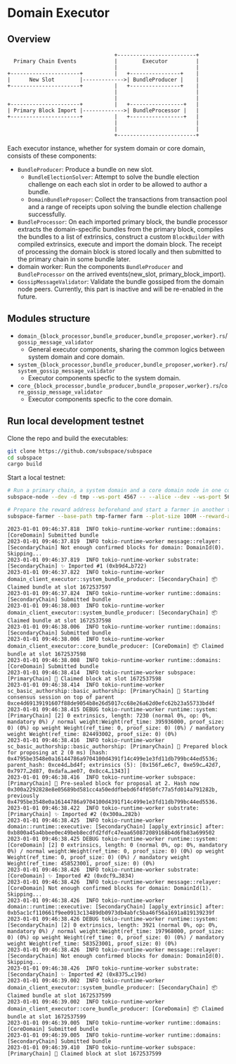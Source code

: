 # Domain Executor

## Overview

```text
                                  +-------------------------+
  Primary Chain Events            |        Executor         |
                                  |                         |
+----------------------+          |   +----------------+    |
|      New Slot        |------------->| BundleProducer |    |
+----------------------+          |   +----------------+    |
                                  |                         |
                                  |                         |
+----------------------+          |   +-----------------+   |
| Primary Block Import |------------->| BundleProcessor |   |
+----------------------+          |   +-----------------+   |
                                  |                         |
                                  |                         |
                                  +-------------------------+
```

Each executor instance, whether for system domain or core domain, consists of these components:

- `BundleProducer`: Produce a bundle on new slot.
  - `BundleElectionSolver`: Attempt to solve the bundle election challenge on each each slot in order to be allowed to author a bundle.
  - `DomainBundleProposer`: Collect the transactions from transaction pool and a range of receipts upon solving the bundle election challenge successfully.
- `BundleProcessor`: On each imported primary block, the bundle processor extracts the domain-specific bundles from the primary block, compiles the bundles to a list of extrinsics, construct a custom `BlockBuilder` with compiled extrinsics, execute and import the domain block. The receipt of processing the domain block is stored locally and then submitted to the primary chain in some bundle later.
- domain worker: Run the components `BundleProducer` and `BundleProcessor` on the arrived events(new_slot, primary_block_import).
- `GossipMessageValidator`: Validate the bundle gossiped from the domain node peers. Currently, this part is inactive and will be re-enabled in the future.

## Modules structure

- `domain_{block_processor,bundle_producer,bundle_proposer,worker}.rs`/`gossip_message_validator`
  - General executor components, sharing the common logics between system domain and core domain.
- `system_{block_processor,bundle_producer,bundle_proposer,worker}.rs`/`system_gossip_message_validator`
  - Executor components specfic to the system domain.
- `core_{block_processor,bundle_producer,bundle_proposer,worker}.rs`/`core_gossip_message_validator`
  - Executor components specfic to the core domain.

## Run local development testnet

Clone the repo and build the executables:

```bash
git clone https://github.com/subspace/subspace
cd subspace
cargo build
```

Start a local testnet:

```bash
# Run a primary chain, a system domain and a core domain node in one command:
subspace-node --dev -d tmp --ws-port 4567 -- --alice --dev --ws-port 5678 -- --domain-id 1 --alice --dev --ws-port 6789

# Prepare the reward address beforehand and start a farmer in another terminal:
subspace-farmer --base-path tmp-farmer farm --plot-size 100M --reward-address [ADDRESS] --node-rpc-url ws://127.0.0.1:4567
```

```
2023-01-01 09:46:37.818  INFO tokio-runtime-worker runtime::domains: [CoreDomain] Submitted bundle
2023-01-01 09:46:37.819  INFO tokio-runtime-worker message::relayer: [SecondaryChain] Not enough confirmed blocks for domain: DomainId(0). Skipping...
2023-01-01 09:46:37.819  INFO tokio-runtime-worker substrate: [SecondaryChain] ✨ Imported #1 (0xb9d4…b722)
2023-01-01 09:46:37.822  INFO tokio-runtime-worker domain_client_executor::system_bundle_producer: [SecondaryChain] 📦 Claimed bundle at slot 1672537597
2023-01-01 09:46:37.824  INFO tokio-runtime-worker runtime::domains: [SecondaryChain] Submitted bundle
2023-01-01 09:46:38.003  INFO tokio-runtime-worker domain_client_executor::system_bundle_producer: [SecondaryChain] 📦 Claimed bundle at slot 1672537598
2023-01-01 09:46:38.006  INFO tokio-runtime-worker runtime::domains: [SecondaryChain] Submitted bundle
2023-01-01 09:46:38.006  INFO tokio-runtime-worker domain_client_executor::core_bundle_producer: [CoreDomain] 📦 Claimed bundle at slot 1672537598
2023-01-01 09:46:38.008  INFO tokio-runtime-worker runtime::domains: [CoreDomain] Submitted bundle
2023-01-01 09:46:38.414  INFO tokio-runtime-worker subspace: [PrimaryChain] 🚜 Claimed block at slot 1672537598
2023-01-01 09:46:38.414  INFO tokio-runtime-worker sc_basic_authorship::basic_authorship: [PrimaryChain] 🙌 Starting consensus session on top of parent 0xce4d69139191607f88de9054b8e26d5017cc68e26a62d0efc62b23a55733bd4f
2023-01-01 09:46:38.415 DEBUG tokio-runtime-worker runtime::system: [PrimaryChain] [2] 0 extrinsics, length: 7230 (normal 0%, op: 0%, mandatory 0%) / normal weight:Weight(ref_time: 395936000, proof_size: 0) (0%) op weight Weight(ref_time: 0, proof_size: 0) (0%) / mandatory weight Weight(ref_time: 824493002, proof_size: 0) (0%)
2023-01-01 09:46:38.416  INFO tokio-runtime-worker sc_basic_authorship::basic_authorship: [PrimaryChain] 🎁 Prepared block for proposing at 2 (0 ms) [hash: 0x4795be3548e0a16144786a9704100d4391f14c499e1e3fd11db799bc44ed5536; parent_hash: 0xce4d…bd4f; extrinsics (5): [0x156f…e6c7, 0xe59c…42d7, 0x7977…2d87, 0xdafa…ae07, 0x8cc4…1343]]
2023-01-01 09:46:38.416  INFO tokio-runtime-worker subspace: [PrimaryChain] 🔖 Pre-sealed block for proposal at 2. Hash now 0x300a2292828e8e05689bd581cc4a50eddfbebd6f4f050fc77a5fd014a791282b, previously 0x4795be3548e0a16144786a9704100d4391f14c499e1e3fd11db799bc44ed5536.
2023-01-01 09:46:38.422  INFO tokio-runtime-worker substrate: [PrimaryChain] ✨ Imported #2 (0x300a…282b)
2023-01-01 09:46:38.425  INFO tokio-runtime-worker domain::runtime::executive: [SecondaryChain] [apply_extrinsic] after: 0xb800a45a4bbee0ec49beb8ecdfd2fdfc47eaa650872089168b4d6fb83a699502
2023-01-01 09:46:38.425 DEBUG tokio-runtime-worker runtime::system: [CoreDomain] [2] 0 extrinsics, length: 0 (normal 0%, op: 0%, mandatory 0%) / normal weight:Weight(ref_time: 0, proof_size: 0) (0%) op weight Weight(ref_time: 0, proof_size: 0) (0%) / mandatory weight Weight(ref_time: 458523001, proof_size: 0) (0%)
2023-01-01 09:46:38.426  INFO tokio-runtime-worker substrate: [CoreDomain] ✨ Imported #2 (0xdcf9…3834)
2023-01-01 09:46:38.426  INFO tokio-runtime-worker message::relayer: [CoreDomain] Not enough confirmed blocks for domain: DomainId(1). Skipping...
2023-01-01 09:46:38.426  INFO tokio-runtime-worker domain::runtime::executive: [SecondaryChain] [apply_extrinsic] after: 0xb5ac1cf110661f9ee0913c13489db0973db4abfc5ba46f56a1691a819139239f
2023-01-01 09:46:38.426 DEBUG tokio-runtime-worker runtime::system: [SecondaryChain] [2] 0 extrinsics, length: 3921 (normal 0%, op: 0%, mandatory 0%) / normal weight:Weight(ref_time: 197968000, proof_size: 0) (0%) op weight Weight(ref_time: 0, proof_size: 0) (0%) / mandatory weight Weight(ref_time: 583523001, proof_size: 0) (0%)
2023-01-01 09:46:38.426  INFO tokio-runtime-worker message::relayer: [SecondaryChain] Not enough confirmed blocks for domain: DomainId(0). Skipping...
2023-01-01 09:46:38.426  INFO tokio-runtime-worker substrate: [SecondaryChain] ✨ Imported #2 (0x8375…c19d)
2023-01-01 09:46:39.002  INFO tokio-runtime-worker domain_client_executor::system_bundle_producer: [SecondaryChain] 📦 Claimed bundle at slot 1672537599
2023-01-01 09:46:39.002  INFO tokio-runtime-worker domain_client_executor::core_bundle_producer: [CoreDomain] 📦 Claimed bundle at slot 1672537599
2023-01-01 09:46:39.005  INFO tokio-runtime-worker runtime::domains: [CoreDomain] Submitted bundle
2023-01-01 09:46:39.005  INFO tokio-runtime-worker runtime::domains: [SecondaryChain] Submitted bundle
2023-01-01 09:46:39.410  INFO tokio-runtime-worker subspace: [PrimaryChain] 🚜 Claimed block at slot 1672537599
```
